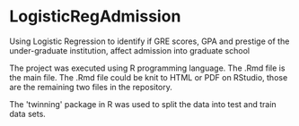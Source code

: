# LogisticRegAdmission
Using Logistic Regression to identify if GRE scores, GPA  and prestige of the under-graduate institution, affect admission into graduate school

The project was executed using R programming language. The .Rmd file is the main file. The .Rmd file could be knit to HTML or PDF on RStudio, those
are the remaining two files in the repository.

The 'twinning' package in R was used to split the data into test and train data sets.

